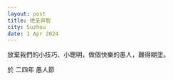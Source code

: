 ```yaml
---
layout: post
title: 绝圣弃智
city: Suzhou
date: 1 Apr 2024
---
```


放棄我們的小技巧、小聰明，做個快樂的愚人，難得糊塗。

於 二四年 愚人節
